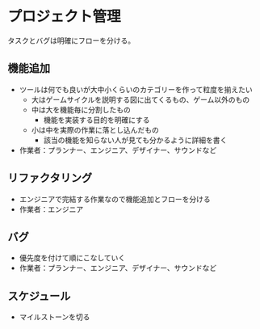 # プロジェクト管理
タスクとバグは明確にフローを分ける。

## 機能追加
- ツールは何でも良いが大中小くらいのカテゴリーを作って粒度を揃えたい
  - 大はゲームサイクルを説明する図に出てくるもの、ゲーム以外のもの
  - 中は大を機能毎に分割したもの
    - 機能を実装する目的を明確にする
  - 小は中を実際の作業に落とし込んだもの
    - 該当の機能を知らない人が見ても分かるように詳細を書く
- 作業者：プランナー、エンジニア、デザイナー、サウンドなど

## リファクタリング
- エンジニアで完結する作業なので機能追加とフローを分ける
- 作業者：エンジニア

## バグ
- 優先度を付けて順にこなしていく
- 作業者：プランナー、エンジニア、デザイナー、サウンドなど

## スケジュール
- マイルストーンを切る
